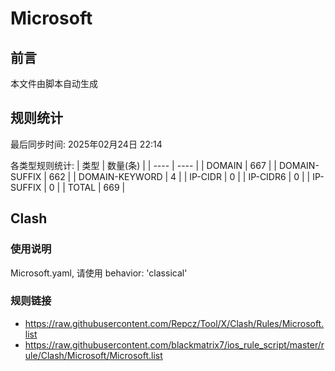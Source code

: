 # Microsoft

## 前言
本文件由脚本自动生成

## 规则统计
最后同步时间: 2025年02月24日 22:14

各类型规则统计:
| 类型 | 数量(条)  | 
| ---- | ----  |
| DOMAIN | 667 | 
| DOMAIN-SUFFIX | 662 | 
| DOMAIN-KEYWORD | 4 | 
| IP-CIDR | 0 | 
| IP-CIDR6 | 0 | 
| IP-SUFFIX | 0 | 
| TOTAL | 669 | 
## Clash 
### 使用说明 
Microsoft.yaml, 请使用 behavior: 'classical' 
### 规则链接 
- https://raw.githubusercontent.com/Repcz/Tool/X/Clash/Rules/Microsoft.list 
- https://raw.githubusercontent.com/blackmatrix7/ios_rule_script/master/rule/Clash/Microsoft/Microsoft.list 
